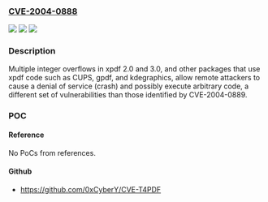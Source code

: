### [CVE-2004-0888](https://cve.mitre.org/cgi-bin/cvename.cgi?name=CVE-2004-0888)
![](https://img.shields.io/static/v1?label=Product&message=n%2Fa&color=blue)
![](https://img.shields.io/static/v1?label=Version&message=n%2Fa&color=blue)
![](https://img.shields.io/static/v1?label=Vulnerability&message=n%2Fa&color=brighgreen)

### Description

Multiple integer overflows in xpdf 2.0 and 3.0, and other packages that use xpdf code such as CUPS, gpdf, and kdegraphics, allow remote attackers to cause a denial of service (crash) and possibly execute arbitrary code, a different set of vulnerabilities than those identified by CVE-2004-0889.

### POC

#### Reference
No PoCs from references.

#### Github
- https://github.com/0xCyberY/CVE-T4PDF

